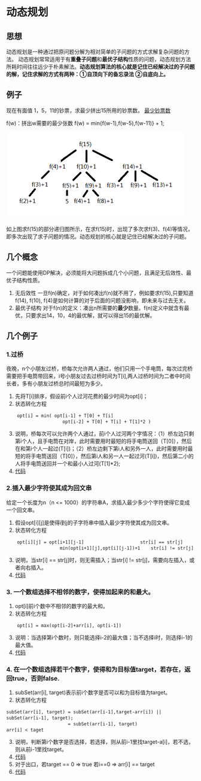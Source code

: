 # 动态规划

## 思想
动态规划是一种通过把原问题分解为相对简单的子问题的方式求解复杂问题的方法。 动态规划常常适用于有**重叠子问题**和**最优子结构**性质的问题，动态规划方法所耗时间往往远少于朴素解法。**动态规划算法的核心就是记住已经解决过的子问题的解，记住求解的方式有两种：①自顶向下的备忘录法 ②自底向上。**

## 例子
现在有面值 1，5，11的钞票，求最少拼出15所用的钞票数。
[最少钞票数](https://github.com/pallcard/learn-java/blob/master/src/main/java/com/wishhust/arithmetic/dynamic/DynamicProgramming.java "DynamicProgramming")

f(w)：拼出w需要的最少张数
f(w) = min{f(w-1),f(w-5),f(w-11)} + 1;

![title](https://raw.githubusercontent.com/pallcard/noteImg/master/noteImg/2020/03/15/Popo%E6%88%AA%E5%9B%BE2020315122847-1584246545357.png?token=AHBYBJ6LGUACLMC7JG4JVGK6NWXVA)

如上图求f(15)的部分递归图所示，在求f(15)时，出现了多次求f(3)、f(4)等情况，即多次出现了求子问题的情况。动态规划的核心就是记住已经解决过的子问题。

## 几个概念
一个问题能使用DP解决，必须能将大问题拆成几个小问题，且满足无后效性、最优子结构性质。

1. 无后效性
    一旦f(n)确定，对于如何凑出f(n)就不用了，例如要求f(15),只要知道f(14), f(10), f(4)是如何计算的对于后面的问题没影响，即未来与过去无关。
2. 最优子结构
    对于f(n)的定义：凑出n所需要的**最少**数量。f(n)定义中就含有最优，只要求出14，10，4的最优解，就可以得出15的最优解。

## 几个例子
### 1.过桥
夜晚，n个小朋友过桥，桥每次允许两人通过，他们只用一个手电筒，每次过完桥需要把手电筒带回来，i号小朋友过去过桥时间为T[i],两人过桥时间为二者中时间长者，多有小朋友过桥总时间最短为多少。
1. 先将T[i]排序，假设前i个人过河花费的最少时间为opt[i]；
2. 状态转化方程
``` 
	opt[i] = min( opt[i-1] + T[0] + T[i]
    	             opt[i-2] + T[0] + T[i] + T[1]*2 )
```
3. 说明，桥每次可以允许两个人通过，前i个人过河两个字情况：（1）桥左边只剩第i个人，且手电筒在对岸，此时需要用时最短的将手电筒送回（T[0]），然后在和第i个人一起过(T[i])；（2）桥左边剩下第i人和另外一人，此时需要用时最短的将手电筒送回（T[0]），然后第i人和另一人一起过河(T[i])，然后第二小的人将手电筒送回并一个和最小人过河(T[1]*2);
4. [代码](https://github.com/pallcard/learn-java/blob/master/src/main/java/com/wishhust/arithmetic/dynamic/DynamicProgramming02.java "DynamicProgramming2")

### 2.插入最少字符使其成为回文串
给定一个长度为n（n <= 1000）的字符串A，求插入最少多少个字符使得它变成一个回文串。
1. 假设opt[i][j]是使得i到j的子字符串中插入最少字符使其成为回文串。
2. 状态转化方程
```
	opt[i][j] = opt[i+1][j-1]                     str[i] == str[j]
                    min(opt[i+1][j],opt[i][j-1])+1    str[i] != str[j]
```
3. 说明，当str[i] == str[j]时，则无需插入；当str[i] != str[j]，需要向左插入，或者向右插入。
4. [代码](https://github.com/pallcard/learn-java/blob/master/src/main/java/com/wishhust/arithmetic/dynamic/DynamicProgramming03.java "DynamicProgramming3")

### 3. 一个数组选择不相邻的数字，使得加起来的和最大。
1. opt[i]前i个数中不相邻的数字的最大和。
2. 状态转化方程
```
    opt[i] = max(opt[i-2]+arr[i], opt[i-1])
```
3. 说明：当选择第i个数时，则只能选择i-2的最大值；当不选择i时，则选择i-1的最大值。
4. [代码](https://github.com/pallcard/learn-java/blob/master/src/main/java/com/wishhust/arithmetic/dynamic/DynamicProgramming04.java "DynamicProgramming4")

### 4. 在一个数组选择若干个数字，使得和为目标值target，若存在，返回true，否则false.
1. subSet(arr[i], target)表示前i个数字是否可以和为目标值为target。
2. 状态转化方程
```
subSet(arr[i], target) = subSet(arr[i-1],target-arr[i]) || subSet(arr[i-1], target);
                       = subSet(arr[i-1], target)                       arr[i] < taget

```
3. 说明，判断第i个数字是否选择，若选择，则从前i-1里找target-a[i]，若不选，则从前i-1里找target。
4. [代码](https://github.com/pallcard/learn-java/blob/master/src/main/java/com/wishhust/arithmetic/dynamic/DynamicProgramming05.java "DynamicProgramming5")
5. 对于出口，若target == 0  => true
            若i==0         => arr[i] == target
6. [代码](https://github.com/pallcard/learn-java/blob/master/src/main/java/com/wishhust/arithmetic/dynamic/DynamicProgramming05.java "DynamicProgramming5")



